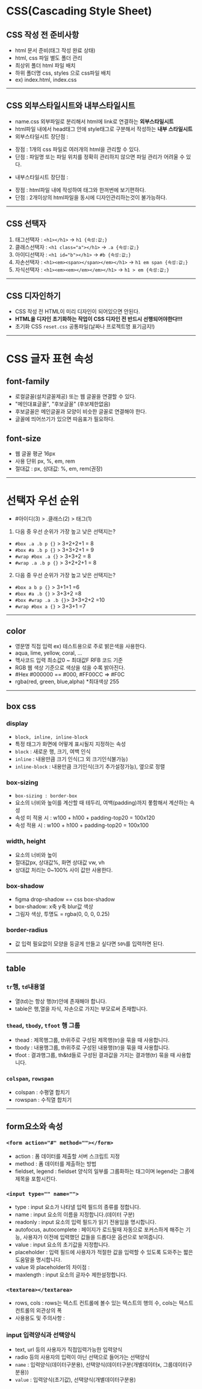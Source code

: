 # CSS(Cascading Style Sheet)
## CSS 작성 전 준비사항
* html 문서 준비(태그 작성 완료 상태)
* html, css 파일 별도 폴더 관리
* 최상위 폴더 html 파일 배치
* 하위 폴더명 css, styles 으로 css파일 배치 
* ex) index.html, index.css
---
## CSS 외부스타일시트와 내부스타일시트
* name.css 외부파일로 분리해서 html에 link로 연결하는 **외부스타일시트**
* html파일 내에서 head태그 안에 style태그로 구분해서 작성하는 **내부 스타일시트**
* 외부스타일시트 장단점 :
- 장점 : 1개의 css 파일로 여러개의 html을 관리할 수 있다.
- 단점 : 파일명 또는 파일 위치를 정확히 관리하지 않으면 파일 관리가 어려울 수 있다. 
* 내부스타일시트 장단점 :
- 장점 : html파일 내에 작성하여 태그와 한꺼번에 보기편하다.
- 단점 : 2개이상의 html파일을 동시에 디자인관리하는것이 불가능하다.
---
## CSS 선택자
1. 태그선택자 : `<h1></h1>` -> `h1 {속성:값;}`
2. 클래스선택자 : `<h1 class="a"></h1>` -> `.a {속성:값;}`
3. 아이디선택자 : `<h1 id="b"></h1>` -> `#b {속성:값;}`
4. 자손선택자 : `<h1><em><span></span></em></h1>` -> `h1 em span {속성:값;}`
5. 자식선택자 : `<h1><em><em></em></em></h1>` -> `h1 > em {속성:값;}`
---
## CSS 디자인하기
* CSS 작성 전 HTML이 미리 디자인이 되어있으면 안된다.
* **HTML을 디자인 초기화하는 작업이 CSS 디자인 전 반드시 선행되어야한다!!!**
* 초기화 CSS `reset.css` 공통파일(날짜나 프로젝트명 표기금지!)
---
# CSS 글자 표현 속성
## font-family
* 로컬글꼴(설치글꼴제공) 또는 웹 글꼴을 연결할 수 있다.
* "메인대표글꼴", "후보글꼴" (후보제한없음)
* 후보글꼴은 메인글꼴과 모양이 비슷한 글꼴로 연결해야 한다.
* 글꼴에 띄어쓰기가 있으면 따음표가 필요하다. 
## font-size
* 웹 글꼴 평균 16px
* 사용 단위 px, %, em, rem
* 절대값 : px, 상대값: %, em, rem(권장)
---
# 선택자 우선 순위
* #아이디(3) > .클래스(2) > 태그(1)
1. 다음 중 우선 순위가 가장 높고 낮은 선택지는?
* `#box .a .b p {}` > 3+2+2+1 = 8
* `#box #a .b p {}` > 3+3+2+1 = 9
* `#wrap #box .a {}` > 3+3+2 = 8
* `#wrap .a .b p {}` > 3+2+2+1 = 8
2. 다음 중 우선 순위가 가장 높고 낮은 선택지는?
* `#box a b p {}` > 3+1+1 =6
* `#box #a .b {}` > 3+3+2 =8
* `#box #wrap .a .b {}`> 3+3+2+2 =10
* `#wrap #box a {}` > 3+3+1 =7
---
## color 
* 영문명 직접 입력 ex) 테스트용으로 주로 밝은색을 사용한다.
* aqua, lime, yellow, coral, ...
* 헥사코드 입력 최소값0 ~ 최대값F RFB 코드 기준
* RGB 웹 색상 기준으로 색상을 섞을 수록 밝아진다.
* #Hex #000000 == #000, #FF00CC => #F0C 
* rgba(red, green, blue,alpha) *최대색상 255
---
## box css
### display
* `block, inline, inline-block`
* 특정 태그가 화면에 어떻게 표시될지 지정하는 속성
* `block` : 새로운 행, 크기, 여백 인식
* `inline` : 내용만큼 크기 인식(그 외 크기인식불가능)
* `inline-block` : 내용만큼 크기인식(크기 추가설정가능), 옆으로 정렬
### box-sizing
*  `box-sizing : border-box`
* 요소의 너비와 높이를 계산할 때 테두리, 여백(padding)까지 퐇함해서 계산하는 속성
* 속성 미 적용 시 : w100 + h100 + padding-top20 = 100x120
* 속성 적용 시 : w100 + h100 + padding-top20 = 100x100
### width, height
* 요소의 너비와 높이
* 절대값px, 상대값%, 화면 상대값 vw, vh
* 상대값 처리는 0~100% 사이 값만 사용한다.
### box-shadow
* figma drop-shadow == css box-shadow
* box-shadow: x축 y축 blur값 색상
* 그림자 색상, 투명도 = rgba(0, 0, 0, 0.25)
### border-radius
* 값 입력 필요없이 모양을 둥글게 만들고 싶다면 `50%`를 입력하면 된다.
---
## table
### `tr`행, `td`내용열
* 열(td)는 항상 행(tr)안에 존재해야 합니다.
* table은 행,열을 자식, 자손으로 가지는 부모로써 존재합니다.
### `thead`, `tbody`, `tfoot` 행 그룹
* thead : 제목행그룹, th위주로 구성된 제목행(tr)을 묶을 때 사용합니다.
* tbody : 내용행그룹, th위주로 구성된 내용행(tr)을 묶을 때 사용합니다.
* tfoot : 결과행그룹, th&td들로 구성된 결과값을 가지는 결과행(tr) 묶을 때 사용합니다.
### `colspan`, `rowspan`
* colspan : 수평열 합치기
* rowspan : 수직열 합치기
---
## form요소와 속성
### `<form action="#" method=""></form>`
* action : 폼 데이터를 제출할 서버 스크립트 지정
* method : 폼 데이터를 제출하는 방법
* fieldset, legend : fieldset 양식의 일부를 그룹화하는 태그이며 legend는 그룹에 제목을 포함시킨다.
### `<input type="" name="">`
* type : input 요소가 나타낼 입력 필드의 종류를 정합니다.
* name : input 요소의 이름을 지정합니다.(데이터 구분)
* readonly : input 요소의 입력 필드가 읽기 전용임을 명시합니다.
* autofocus, autocomplete : 페이지가 로드될때 자동으로 포커스하게 해주는 기능, 사용자가 이전에 입력했던 값들을 드롭다운 옵션으로 보여줍니다.
* value : input 요소의 초기값을 지정합니다.
* placeholder : 입력 필드에 사용자가 적절한 값을 입력할 수 있도록 도와주는 짧은 도움말을 명시합니다.
* value 와 placeholder의 차이점 : 
* maxlength : input 요소의 글자수 제한설정합니다.
### `<textarea></textarea>`
* rows, cols : rows는 텍스트 컨트롤에 볼수 있는 텍스트의 행의 수, cols는 텍스트 컨트롤의 외관상의 폭
* 사용용도 및 주의사항 : 
### input 입력양식과 선택양식
* text, url 등의 사용자가 직접입력가능한 입력양식
* radio 등의 사용자의 입력이 아닌 선택으로 들어가는 선택양식
* `name` : 입력양식(데이터구분용), 선택양식(데이터구분(개별데이터x, 그룹데이터구분용))
* `value` : 입력양식(초기값), 선택양식(개별데이터구분용)